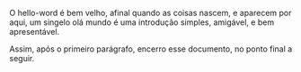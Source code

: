 O hello-word é bem velho, afinal quando as coisas nascem, e aparecem por aqui, um singelo olá mundo é uma introdução simples, amigável, e bem apresentável.

Assim, após o primeiro parágrafo, encerro esse documento, no ponto final a seguir.
